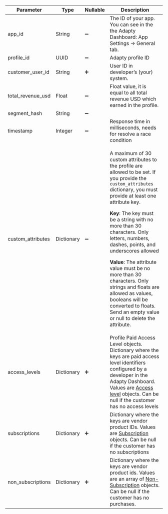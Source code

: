 <!--- ProfileObject.md --->

| Parameter         | Type       | Nullable           | Description                                                  |
| ----------------- | ---------- | ------------------ | ------------------------------------------------------------ |
| app_id            | String     | :heavy_minus_sign: | The ID of your app. You can see in the the Adapty Dashboard: App Settings -> General tab. |
| profile_id        | UUID       | :heavy_minus_sign: | Adapty profile ID                                            |
| customer_user_id  | String     | :heavy_plus_sign:  | User ID in developer’s (your) system.                        |
| total_revenue_usd | Float      | :heavy_minus_sign: | Float value, it is equal to all total revenue USD which earned in the profile. |
| segment_hash      | String     | :heavy_minus_sign: |                                                              |
| timestamp         | Integer    | :heavy_minus_sign: | Response time in milliseconds, needs for resolve a race condition |
| custom_attributes | Dictionary | :heavy_minus_sign: | <p>A maximum of 30 custom attributes to the profile are allowed to be set. If you provide the `custom_attributes` dictionary, you must provide at least one attribute key.</p><p>**Key**: The key must be a string with no more than 30 characters. Only letters, numbers, dashes, points, and underscores allowed</p><p>**Value**: The attribute value must be no more than 30 characters. Only strings and floats are allowed as values, booleans will be converted to floats. Send an empty value or null to delete the attribute.</p> |
| access_levels     | Dictionary | :heavy_plus_sign:  | Profile Paid Access Level objects. Dictionary where the keys are paid access level identifiers configured by a developer in the Adapty Dashboard. Values are [Access level](https://adapty.io/docs/server-side-api-objects#customeraccesslevel) objects. Can be null if the customer has no access levels |
| subscriptions     | Dictionary | :heavy_plus_sign:  | Dictionary where the keys are vendor product IDs. Values are [Subscription](https://adapty.io/docs/server-side-api-objects#subscription) objects. Can be null if the customer has no subscriptions |
| non_subscriptions | Dictionary | :heavy_plus_sign:  | Dictionary where the keys are vendor product ids. Values are an array of [Non-Subscription](https://adapty.io/docs/server-side-api-objects#non-subscription) objects. Can be null if the customer has no purchases. |